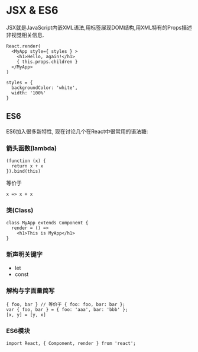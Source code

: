 # JSX & ES6
JSX就是JavaScript内嵌XML语法,用标签展现DOM结构,用XML特有的Props描述非视觉相关信息.
```
React.render(
  <MyApp style={ styles } >
    <h1>Hello, again!</h1>
    { this.props.children }
  </MyApp>
)

styles = {
  backgroundColor: 'white',
  width: '100%'
}
```

## ES6
ES6加入很多新特性, 现在讨论几个在React中很常用的语法糖:
### 箭头函数(lambda)
```
(function (x) {
  return x + x
}).bind(this)
```
等价于
```
x => x + x
```
### 类(Class)
```
class MyApp extends Component {
  render = () =>
    <h1>This is MyApp</h1>
}
```
### 新声明关键字
* let
* const

### 解构与字面量简写
```
{ foo, bar } // 等价于 { foo: foo, bar: bar };
var { foo, bar } = { foo: 'aaa', bar: 'bbb' };
[x, y] = [y, x]
```
### ES6模块
```
import React, { Component, render } from 'react';
```